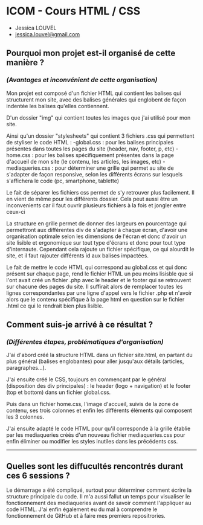 # ICOM - Cours HTML / CSS #

* Jessica LOUVEL
* jessica.louvel@gmail.com

## Pourquoi mon projet est-il organisé de cette manière ? 
### _(Avantages et inconvénient de cette organisation)_

Mon projet est composé d'un fichier HTML qui contient les balises qui structurent mon site, avec des balises générales qui englobent de façon indentée les balises qu'elles contiennent. 

D'un dossier "img" qui contient toutes les images que j'ai utilisé pour mon site. 

Ainsi qu'un dossier "stylesheets" qui contient 3 fichiers .css qui permettent de styliser le code HTML :
-global.css : pour les balises principales présentes dans toutes les pages du site (header, nav, footer, p, etc)
-home.css : pour les balises spécifiquement présentes dans la page d'accueil de mon site (le contenu, les articles, les images, etc)
-mediaqueries.css : pour déterminer une grille qui permet au site de s'adapter de façon responsive, selon les différents écrans sur lesquels s'affichera le code (pc, smartphone, tablette)

Le fait de séparer les fichiers css permet de s'y retrouver plus facilement. Il en vient de même pour les différents dossier. Cela peut aussi être un inconvenients car il faut ouvrir plusieurs fichiers à la fois et jongler entre ceux-ci

La structure en grille permet de donner des largeurs en pourcentage qui permettront aux différentes div de s'adapter à chaque écran, d'avoir une organisation optimale selon les dimensions de l'écran et donc d'avoir un site lisible et ergonomique sur tout type d'écrans et donc pour tout type d'internaute. Cependant cela rajoute un fichier spécifique, ce qui alourdit le site, et il faut rajouter différents id aux balises impactées. 

Le fait de mettre le code HTML qui correspond au global.css et qui donc présent sur chaque page, rend le fichier HTML un peu moins lisisble que si l'ont avait créé un fichier .php avec le header et le footer qui se retrouvent sur chacune des pages du site. Il suffirait alors de remplacer toutes les lignes correspondantes par une ligne d'appel vers le fichier .php et n'avoir alors que le contenu spécifique à la page html en question sur le fichier .html ce qui le rendrait bien plus lisible.


## Comment suis-je arrivé à ce résultat ?
### _(Différentes étapes, problématiques d'organisation)_

J'ai d'abord créé la structure HTML dans un fichier site.html, en partant du plus général (balises englobantes) pour aller jusqu'aux détails (articles, paragraphes...). 

J'ai ensuite créé le CSS, toujours en commençant par le général (disposition des div principales) : le header (logo + navigation) et le footer (top et bottom) dans un fichier global.css. 

Puis dans un fichier home.css, l'image d'accueil, suivis de la zone de contenu, ses trois colonnes et enfin les différents éléments qui composent les 3 colonnes. 

J'ai ensuite adapté le code HTML pour qu'il corresponde à la grille établie par les mediaqueries créés d'un nouveau fichier mediaqueries.css pour enfin éliminer ou modifier les styles inutiles dans les précédents css. 


___
## Quelles sont les diffucultés rencontrés durant ces 6 sessions ?

Le démarrage a été compliqué, surtout pour déterminer comment écrire la structure principale du code. Il m'a aussi fallut un temps pour visualiser le fonctionnement des mediaqueries avant de savoir comment l'appliquer au code HTML. J'ai enfin également eu du mal à comprendre le fonctionnement de GitHub et à faire mes premiers repositrories.